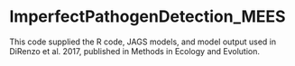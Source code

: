 # ImperfectPathogenDetection_MEES
This code supplied the R code, JAGS models, and model output used in DiRenzo et al. 2017, published in Methods in Ecology and Evolution.
